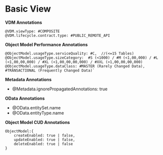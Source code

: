 # Basic View
**VDM Annotations**
```
@VDM.viewType: #COMPOSITE
@VDM.lifecycle.contract.type: #PUBLIC_REMOTE_API
```

**Object Model  Performance Annotations**
```
@ObjectModel.usageType.serviceQuality: #C,  //(<=15 Tables)
@ObjectModel.usageType.sizeCategory:  #S (<1000) / #M (<1,00,000) / #L (<1,00,00,000) / #XL (<1,00,00,00,000) / #XXL (>1,00,00,00,000)
@ObjectModel.usageType.dataClass: #MASTER (Rarely Changed Data), #TRANSACTIONAL (Frequently Changed Data)`
```

**Metadata Annotations**
- @Metadata.ignorePropagatedAnnotations: true

**OData Annotations**
- @OData.entitySet.name
- @OData.entityType.name

**Object Model CUD Annotations**
```
ObjectModel:{
    createEnabled: true | false, 
    updateEnabled: true | false, 
    deleteEnabled: true | false
}
```
